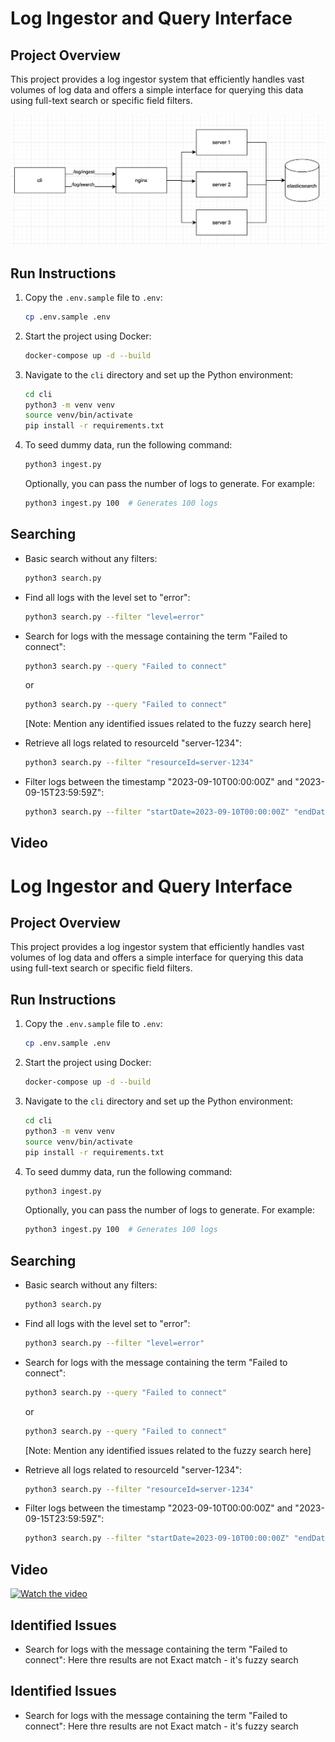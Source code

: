 # Log Ingestor and Query Interface

## Project Overview

This project provides a log ingestor system that efficiently handles vast volumes of log data and offers a simple interface for querying this data using full-text search or specific field filters.

![System architecture](./design.jpg)

## Run Instructions

1. Copy the `.env.sample` file to `.env`:

    ```bash
    cp .env.sample .env
    ```

2. Start the project using Docker:

    ```bash
    docker-compose up -d --build
    ```

3. Navigate to the `cli` directory and set up the Python environment:

    ```bash
    cd cli
    python3 -m venv venv
    source venv/bin/activate
    pip install -r requirements.txt
    ```

4. To seed dummy data, run the following command:

    ```bash
    python3 ingest.py
    ```

    Optionally, you can pass the number of logs to generate. For example:

    ```bash
    python3 ingest.py 100  # Generates 100 logs
    ```

## Searching

- Basic search without any filters:

    ```bash
    python3 search.py
    ```

- Find all logs with the level set to "error":

    ```bash
    python3 search.py --filter "level=error"
    ```

- Search for logs with the message containing the term "Failed to connect":

    ```bash
    python3 search.py --query "Failed to connect"
    ```

    or

    ```bash
    python3 search.py --query "Failed to connect"
    ```

    [Note: Mention any identified issues related to the fuzzy search here]

- Retrieve all logs related to resourceId "server-1234":

    ```bash
    python3 search.py --filter "resourceId=server-1234"
    ```

- Filter logs between the timestamp "2023-09-10T00:00:00Z" and "2023-09-15T23:59:59Z":

    ```bash
    python3 search.py --filter "startDate=2023-09-10T00:00:00Z" "endDate=2023-09-15T23:59:59Z"
    ```

## Video

# Log Ingestor and Query Interface

## Project Overview

This project provides a log ingestor system that efficiently handles vast volumes of log data and offers a simple interface for querying this data using full-text search or specific field filters.

## Run Instructions

1. Copy the `.env.sample` file to `.env`:

    ```bash
    cp .env.sample .env
    ```

2. Start the project using Docker:

    ```bash
    docker-compose up -d --build
    ```

3. Navigate to the `cli` directory and set up the Python environment:

    ```bash
    cd cli
    python3 -m venv venv
    source venv/bin/activate
    pip install -r requirements.txt
    ```

4. To seed dummy data, run the following command:

    ```bash
    python3 ingest.py
    ```

    Optionally, you can pass the number of logs to generate. For example:

    ```bash
    python3 ingest.py 100  # Generates 100 logs
    ```

## Searching

- Basic search without any filters:

    ```bash
    python3 search.py
    ```

- Find all logs with the level set to "error":

    ```bash
    python3 search.py --filter "level=error"
    ```

- Search for logs with the message containing the term "Failed to connect":

    ```bash
    python3 search.py --query "Failed to connect"
    ```

    or

    ```bash
    python3 search.py --query "Failed to connect"
    ```

    [Note: Mention any identified issues related to the fuzzy search here]

- Retrieve all logs related to resourceId "server-1234":

    ```bash
    python3 search.py --filter "resourceId=server-1234"
    ```

- Filter logs between the timestamp "2023-09-10T00:00:00Z" and "2023-09-15T23:59:59Z":

    ```bash
    python3 search.py --filter "startDate=2023-09-10T00:00:00Z" "endDate=2023-09-15T23:59:59Z"
    ```

## Video

[![Watch the video](https://img.youtube.com/vi/th5P4kVbNZQ/0.jpg)](https://www.youtube.com/watch?v=th5P4kVbNZQ)

## Identified Issues

- Search for logs with the message containing the term "Failed to connect":
Here thre results are not Exact match - it's fuzzy search

## Identified Issues

- Search for logs with the message containing the term "Failed to connect":
Here thre results are not Exact match - it's fuzzy search